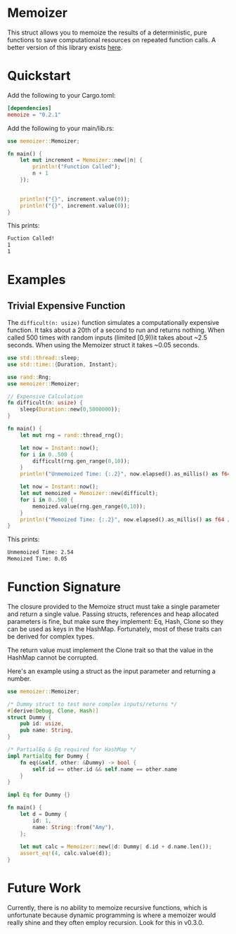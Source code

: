 # Memoizer
This struct allows you to memoize the results of a deterministic, pure functions to save computational resources on repeated function calls. A better version of this library exists [here](https://crates.io/crates/cached).

# Quickstart
Add the following to your Cargo.toml:
```TOML
[dependencies]
memoize = "0.2.1"
```

Add the following to your main/lib.rs:
```rust
use memoizer::Memoizer;

fn main() {
    let mut increment = Memoizer::new(|n| {
        println!("Function Called");
        n + 1
    });

    
    println!("{}", increment.value(0));
    println!("{}", increment.value(0));
}   
```
This prints:
```bash
Fuction Called!
1
1
```

# Examples

## Trivial Expensive Function
The `difficult(n: usize)` function simulates a computationally expensive function. It taks about a 20th of a second to run and returns nothing. When called 500 times with random inputs (limited [0,9))it takes about ~2.5 seconds. When using the Memoizer struct it takes ~0.05 seconds.
```rust
use std::thread::sleep;
use std::time::{Duration, Instant};

use rand::Rng;
use memoizer::Memoizer;

// Expensive Calculation
fn difficult(n: usize) {
    sleep(Duration::new(0,5000000));
}

fn main() {
    let mut rng = rand::thread_rng();

    let now = Instant::now();
    for i in 0..500 {
        difficult(rng.gen_range(0,10));
    }
    println!("Unmemoized Time: {:.2}", now.elapsed().as_millis() as f64 / 1000.0);

    let now = Instant::now();
    let mut memoized = Memoizer::new(difficult);
    for i in 0..500 {
        memoized.value(rng.gen_range(0,10));
    }
    println!("Memoized Time: {:.2}", now.elapsed().as_millis() as f64 / 1000.0);
}
```

This prints:
```bash
Unmemoized Time: 2.54
Memoized Time: 0.05
```

# Function Signature
The closure provided to the Memoize struct must take a single parameter and return a single value. Passing structs, references and heap allocated parameters is fine, but make sure they implement: Eq, Hash, Clone so they can be used as keys in the HashMap. Fortunately, most of these traits can be derived for complex types.

The return value must implement the Clone trait so that the value in the HashMap cannot be corrupted.

Here's an example using a struct as the input parameter and returning a number.

```rust
use memoizer::Memoizer;

/* Dummy struct to test more complex inputs/returns */
#[derive(Debug, Clone, Hash)]
struct Dummy {
    pub id: usize,
    pub name: String,
}

/* PartialEq & Eq required for HashMap */
impl PartialEq for Dummy {
    fn eq(&self, other: &Dummy) -> bool {
        self.id == other.id && self.name == other.name
    }
}

impl Eq for Dummy {}

fn main() {
    let d = Dummy {
        id: 1,
        name: String::from("Amy"),
    };
    
    let mut calc = Memoizer::new(|d: Dummy| d.id + d.name.len());
    assert_eq!(4, calc.value(d));
}   
```

# Future Work
Currently, there is no ability to memoize recursive functions, which is unfortunate because dynamic programming is where a memoizer would really shine and they often employ recursion. Look for this in v0.3.0.

